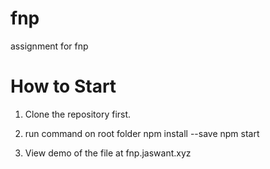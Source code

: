 # fnp
assignment for fnp

# How to Start
1. Clone the repository first.
2. run command on root folder 
  npm install --save
  npm start

3. View demo of the file at fnp.jaswant.xyz

